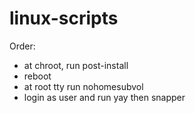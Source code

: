 # linux-scripts

Order:

- at chroot, run post-install
- reboot
- at root tty run nohomesubvol
- login as user and run yay then snapper
